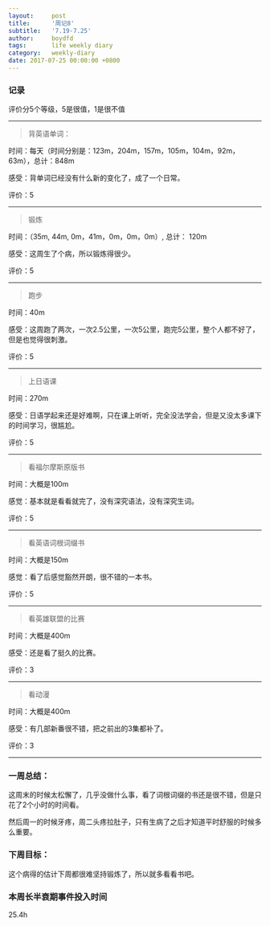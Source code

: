 ```yaml
---
layout:     post
title:      '周记8'
subtitle:   '7.19-7.25'
author:     boydfd
tags:       life weekly diary
category:   weekly-diary
date: 2017-07-25 00:00:00 +0800
---
```


### 记录
评价分5个等级，5是很值，1是很不值

---
> 背英语单词：

时间：每天（时间分别是：123m，204m，157m，105m，104m，92m，63m），总计：848m

感受：背单词已经没有什么新的变化了，成了一个日常。

评价：5

---
> 锻炼

时间：（35m, 44m, 0m，41m，0m，0m，0m）, 总计： 120m

感受：这周生了个病，所以锻炼得很少。

评价：5

---
> 跑步

时间：40m

感受：这周跑了两次，一次2.5公里，一次5公里，跑完5公里，整个人都不好了，但是也觉得很刺激。

评价：5

---
> 上日语课

时间：270m

感受：日语学起来还是好难啊，只在课上听听，完全没法学会，但是又没太多课下的时间学习，很尴尬。

评价：5

---

> 看福尔摩斯原版书

时间：大概是100m

感觉：基本就是看看就完了，没有深究语法，没有深究生词。

评价：5

---

> 看英语词根词缀书

时间：大概是150m

感觉：看了后感觉豁然开朗，很不错的一本书。

评价：5

---

> 看英雄联盟的比赛

时间：大概是400m

感受：还是看了挺久的比赛。

评价：3

---

> 看动漫

时间：大概是400m

感受：有几部新番很不错，把之前出的3集都补了。

评价：3

---

### 一周总结：

这周末的时候太松懈了，几乎没做什么事，看了词根词缀的书还是很不错，但是只花了2个小时的时间看。

然后周一的时候牙疼，周二头疼拉肚子，只有生病了之后才知道平时舒服的时候多么重要。

### 下周目标：

这个病得的估计下周都很难坚持锻炼了，所以就多看看书吧。

### 本周长半衰期事件投入时间
25.4h

